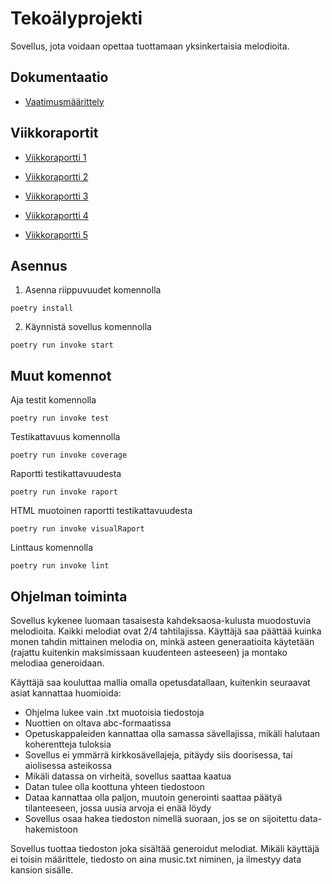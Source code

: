 # Tekoälyprojekti

Sovellus, jota voidaan opettaa tuottamaan yksinkertaisia melodioita.

## Dokumentaatio

- [Vaatimusmäärittely](https://github.com/codePercidae/algo_projekti/blob/main/documentation/requirement_spesification.md)

## Viikkoraportit

- [Viikkoraportti 1](https://github.com/codePercidae/algo_projekti/blob/main/documentation/Viikkorapotti_1.md)

- [Viikkoraportti 2](https://github.com/codePercidae/algo_projekti/blob/main/documentation/Viikkorapotti_2.md)

- [Viikkoraportti 3](https://github.com/codePercidae/algo_projekti/blob/main/documentation/Viikkorapotti_3.md)

- [Viikkoraportti 4](https://github.com/codePercidae/algo_projekti/blob/main/documentation/Viikkorapotti_4.md)

- [Viikkoraportti 5](https://github.com/codePercidae/algo_projekti/blob/main/documentation/Viikkorapotti_5.md)

## Asennus

1. Asenna riippuvuudet komennolla
```
poetry install
```

2. Käynnistä sovellus komennolla
```
poetry run invoke start
```

## Muut komennot

Aja testit komennolla
```
poetry run invoke test
```

Testikattavuus komennolla
```
poetry run invoke coverage
```

Raportti testikattavuudesta
```
poetry run invoke raport
```

HTML muotoinen raportti testikattavuudesta
```
poetry run invoke visualRaport
```

Linttaus komennolla
```
poetry run invoke lint
```

## Ohjelman toiminta
Sovellus kykenee luomaan tasaisesta kahdeksaosa-kulusta muodostuvia
melodioita. Kaikki melodiat ovat 2/4 tahtilajissa. Käyttäjä saa
päättää kuinka monen tahdin mittainen melodia on, minkä
asteen generaatioita käytetään (rajattu kuitenkin maksimissaan kuudenteen
asteeseen) ja montako melodiaa generoidaan.

Käyttäjä saa kouluttaa mallia omalla opetusdatallaan, kuitenkin seuraavat asiat kannattaa
huomioida:
- Ohjelma lukee vain .txt muotoisia tiedostoja
- Nuottien on oltava abc-formaatissa
- Opetuskappaleiden kannattaa olla samassa sävellajissa, mikäli halutaan koherentteja tuloksia
- Sovellus ei ymmärrä kirkkosävellajeja, pitäydy siis doorisessa, tai aiolisessa asteikossa
- Mikäli datassa on virheitä, sovellus saattaa kaatua
- Datan tulee olla koottuna yhteen tiedostoon
- Dataa kannattaa olla paljon, muutoin generointi saattaa päätyä tilanteeseen, jossa uusia arvoja ei enää löydy
- Sovellus osaa hakea tiedoston nimellä suoraan, jos se on sijoitettu data-hakemistoon

Sovellus tuottaa tiedoston joka sisältää generoidut melodiat. Mikäli käyttäjä ei toisin määrittele,
tiedosto on aina music.txt niminen, ja ilmestyy data kansion sisälle.
